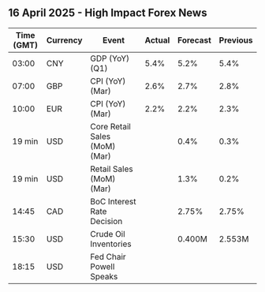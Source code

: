 ## 16 April 2025 - High Impact Forex News

| Time (GMT) | Currency | Event | Actual | Forecast | Previous |
|------|----------|-------|--------|----------|----------|
| 03:00 | CNY | GDP (YoY) (Q1) | 5.4% | 5.2% | 5.4% |
| 07:00 | GBP | CPI (YoY) (Mar) | 2.6% | 2.7% | 2.8% |
| 10:00 | EUR | CPI (YoY) (Mar) | 2.2% | 2.2% | 2.3% |
| 19 min | USD | Core Retail Sales (MoM) (Mar) |  | 0.4% | 0.3% |
| 19 min | USD | Retail Sales (MoM) (Mar) |  | 1.3% | 0.2% |
| 14:45 | CAD | BoC Interest Rate Decision |  | 2.75% | 2.75% |
| 15:30 | USD | Crude Oil Inventories |  | 0.400M | 2.553M |
| 18:15 | USD | Fed Chair Powell Speaks |  |  |  |
